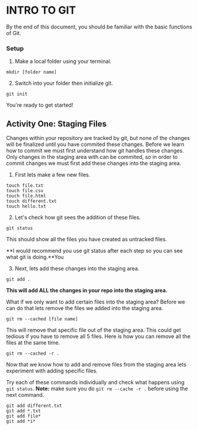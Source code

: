 # INTRO TO GIT

By the end of this document, you should be familiar with the basic functions of Git.

### Setup

1. Make a local folder using your terminal.
```
mkdir [folder name]
```
2. Switch into your folder then initialize git.
```
git init
```
You're ready to get started!

## Activity One: Staging Files

Changes within your repository are tracked by git, but none of the changes will be finalized until you have commited these changes.
Before we learn how to commit we must first understand how git handles these changes. Only changes in the staging area with can be 
commited, so in order to commit changes we must first add these changes into the staging area.

1. First lets make a few new files.
```
touch file.txt
touch file.csv
touch file.html
touch different.txt
touch hello.txt
```
2. Let's check how git sees the addition of these files.
```
git status
```
This should show all the files you have created as untracked files.

**I would recommend you use git status after each step so you can see what git is doing.**You 

3. Next, lets add these changes into the staging area.
```
git add .
```
**This will add ALL the changes in your repo into the staging area.**

What if we only want to add certain files into the staging area? Before we can do that lets remove the files we added into the
staging area.
```
git rm --cached [file name]
```
This will remove that specific file out of the staging area. This could get tedious if you have to remove all 5 files. 
Here is how you can remove all the files at the same time.
```
git rm --cached -r .
```

Now that we know how to add and remove files from the staging area lets experiment with adding specific files.

Try each of these commands individually and check what happens using ```git status```. 
**Note:** make sure you do ```git rm --cache -r .``` before using the next command. 
```
git add different.txt
git add *.txt
git add file*
git add *i*
```
